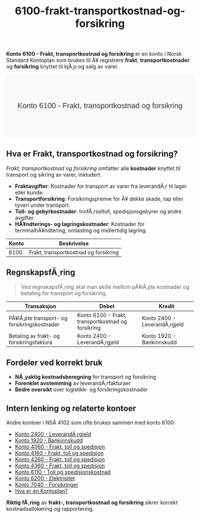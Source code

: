 ﻿---
title: "6100-frakt-transportkostnad-og-forsikring"
meta_title: "6100-frakt-transportkostnad-og-forsikring"
meta_description: '**Konto 6100 - Frakt, transportkostnad og forsikring** er en konto i Norsk Standard Kontoplan som brukes til Ã¥ registrere **frakt**, **transportkostnader** og ...'
slug: 6100-frakt-transportkostnad-og-forsikring
type: blog
layout: pages/single
---

**Konto 6100 - Frakt, transportkostnad og forsikring** er en konto i Norsk Standard Kontoplan som brukes til Ã¥ registrere **frakt**, **transportkostnader** og **forsikring** knyttet til kjÃ¸p og salg av varer.

![Illustrasjon av konto 6100 Frakt, transportkostnad og forsikring](6100-frakt-transportkostnad-og-forsikring-image.svg)

## Hva er Frakt, transportkostnad og forsikring?

*Frakt, transportkostnad og forsikring* omfatter alle **kostnader** knyttet til transport og sikring av varer, inkludert:

* **Fraktavgifter**: Kostnader for transport av varer fra leverandÃ¸r til lager eller kunde.
* **Transportforsikring**: Forsikringspremie for Ã¥ dekke skade, tap eller tyveri under transport.
* **Toll- og gebyrkostnader**: InnfÃ¸rseltoll, spedisjonsgebyrer og andre avgifter.
* **HÃ¥ndterings- og lagringskostnader**: Kostnader for terminalhÃ¥ndtering, omlasting og midlertidig lagring.

| Konto | Beskrivelse                           |
|-------|---------------------------------------|
| 6100  | Frakt, transportkostnad og forsikring |

## RegnskapsfÃ¸ring

> Ved regnskapsfÃ¸ring skal man skille mellom pÃ¥lÃ¸pte kostnader og betaling for transport og forsikring.

| Transaksjon                            | Debet                                             | Kredit                       |
|----------------------------------------|---------------------------------------------------|------------------------------|
| PÃ¥lÃ¸pte transport- og forsikringskostnader | Konto 6100 - Frakt, transportkostnad og forsikring | Konto 2400 - LeverandÃ¸rgjeld |
| Betaling av frakt- og forsikringsfaktura  | Konto 2400 - LeverandÃ¸rgjeld                      | Konto 1920 - Bankinnskudd    |

## Fordeler ved korrekt bruk

* **NÃ¸yaktig kostnadsberegning** for transport og forsikring
* **Forenklet avstemming** av leverandÃ¸rfakturaer
* **Bedre oversikt** over logistikk- og forsikringskostnader

## Intern lenking og relaterte kontoer

Andre kontoer i NSÂ 4102 som ofte brukes sammen med konto 6100:

* [Konto 2400 - LeverandÃ¸rgjeld](/blogs/kontoplan/2400-leverandorgjeld "Konto 2400 - LeverandÃ¸rgjeld")
* [Konto 1920 - Bankinnskudd](/blogs/kontoplan/1920-bankinnskudd "Konto 1920 - Bankinnskudd")
* [Konto 4060 - Frakt, toll og spedisjon](/blogs/kontoplan/4060-frakt-toll-og-spedisjon "Konto 4060 - Frakt, toll og spedisjon")
* [Konto 4160 - Frakt, toll og spedisjon](/blogs/kontoplan/4160-frakt-toll-og-spedisjon "Konto 4160 - Frakt, toll og spedisjon")
* [Konto 4260 - Frakt, toll og spedisjon](/blogs/kontoplan/4260-frakt-toll-og-spedisjon "Konto 4260 - Frakt, toll og spedisjon")
* [Konto 4360 - Frakt, toll og spedisjon](/blogs/kontoplan/4360-frakt-toll-og-spedisjon "Konto 4360 - Frakt, toll og spedisjon")
* [Konto 6110 - Toll og spedisjonskostnad](/blogs/kontoplan/6110-toll-og-spedisjonskostnad "Konto 6110 - Toll og spedisjonskostnad")
* [Konto 6200 - Elektrisitet](/blogs/kontoplan/6200-elektrisitet "Konto 6200 - Elektrisitet")
* [Konto 7040 - Forsikringer](/blogs/kontoplan/7040-forsikringer "Konto 7040 - Forsikringer")
* [Hva er en Kontoplan?](/blogs/regnskap/hva-er-kontoplan "Hva er en Kontoplan? Komplett Guide til Kontoplaner i Norsk Regnskap")

**Riktig fÃ¸ring** av **frakt-, transportkostnad og forsikring** sikrer korrekt kostnadsallokering og rapportering.
